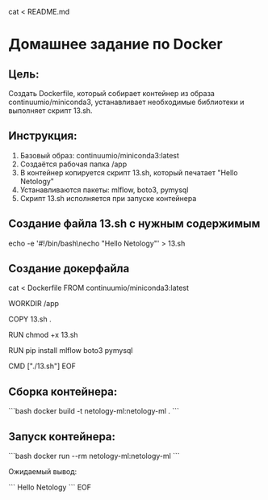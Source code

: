cat <<EOF > README.md
# Домашнее задание по Docker

## Цель:
Создать Dockerfile, который собирает контейнер из образа continuumio/miniconda3, устанавливает необходимые библиотеки и выполняет скрипт 13.sh.

## Инструкция:

1. Базовый образ: continuumio/miniconda3:latest
2. Создаётся рабочая папка /app
3. В контейнер копируется скрипт 13.sh, который печатает "Hello Netology"
4. Устанавливаются пакеты: mlflow, boto3, pymysql
5. Скрипт 13.sh исполняется при запуске контейнера

## Создание файла 13.sh с нужным содержимым 
echo -e '#!/bin/bash\necho "Hello Netology"' > 13.sh

## Создание докерфайла

cat <<EOF > Dockerfile
FROM continuumio/miniconda3:latest

WORKDIR /app

COPY 13.sh .

RUN chmod +x 13.sh

RUN pip install mlflow boto3 pymysql

CMD ["./13.sh"]
EOF

## Сборка контейнера:

\`\`\`bash
docker build -t netology-ml:netology-ml .
\`\`\`

## Запуск контейнера:

\`\`\`bash
docker run --rm netology-ml:netology-ml
\`\`\`

Ожидаемый вывод:

\`\`\`
Hello Netology
\`\`\`
EOF
